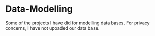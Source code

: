 # Data-Modelling

Some of the projects I have did for modelling data bases. For privacy concerns, I have not upoaded our data base.
